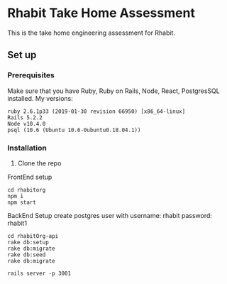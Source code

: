 # Rhabit Take Home Assessment
This is the take home engineering assessment for Rhabit. 

## Set up
### Prerequisites
Make sure that you have Ruby, Ruby on Rails, Node, React, PostgresSQL installed.
My versions:
```
ruby 2.6.1p33 (2019-01-30 revision 66950) [x86_64-linux]
Rails 5.2.2
Node v10.4.0
psql (10.6 (Ubuntu 10.6-0ubuntu0.18.04.1))
```

### Installation
1. Clone the repo

FrontEnd setup

```
cd rhabitorg
npm i
npm start
```

BackEnd Setup
create postgres user with username: rhabit password: rhabit1
```
cd rhabitOrg-api
rake db:setup
rake db:migrate
rake db:seed
rake db:migrate

rails server -p 3001
```